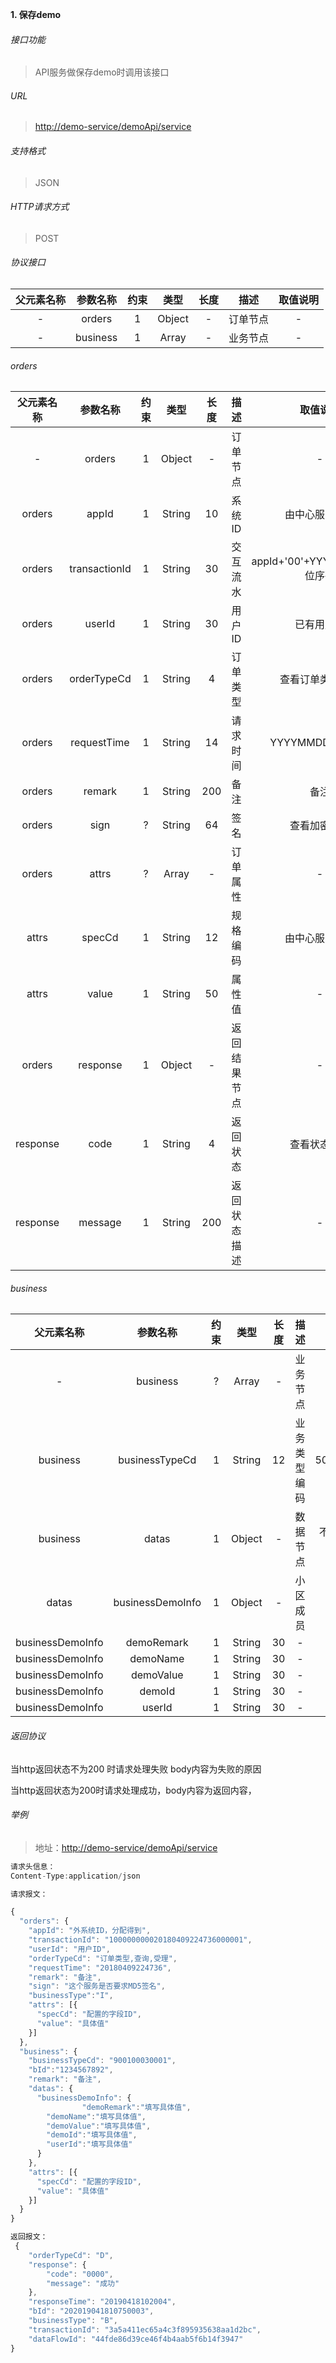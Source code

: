 

**1\. 保存demo**
###### 接口功能
> API服务做保存demo时调用该接口

###### URL
> [http://demo-service/demoApi/service](http://demo-service/demoApi/service)

###### 支持格式
> JSON

###### HTTP请求方式
> POST

###### 协议接口
|父元素名称|参数名称|约束|类型|长度|描述|取值说明|
| :-: | :-: | :-: | :-: | :-: | :-: | :-:|
|-|orders|1|Object|-|订单节点|-|
|-|business|1|Array|-|业务节点|-|

###### orders
|父元素名称|参数名称|约束|类型|长度|描述|取值说明|
| :-: | :-: | :-: | :-: | :-: | :-: | :-: |
|-|orders|1|Object|-|订单节点|-|
|orders|appId|1|String|10|系统ID|由中心服务提供|
|orders|transactionId|1|String|30|交互流水|appId+'00'+YYYYMMDD+10位序列|
|orders|userId|1|String|30|用户ID|已有用户ID|
|orders|orderTypeCd|1|String|4|订单类型|查看订单类型说明|
|orders|requestTime|1|String|14|请求时间|YYYYMMDDhhmmss|
|orders|remark|1|String|200|备注|备注|
|orders|sign|?|String|64|签名|查看加密说明|
|orders|attrs|?|Array|-|订单属性|-|
|attrs|specCd|1|String|12|规格编码|由中心服务提供|
|attrs|value|1|String|50|属性值|-|
|orders|response|1|Object|-|返回结果节点|-|
|response|code|1|String|4|返回状态|查看状态说明|
|response|message|1|String|200|返回状态描述|-|

###### business
|父元素名称|参数名称|约束|类型|长度|描述|取值说明|
| :-: | :-: | :-: | :-: | :-: | :-: | :-: |
|-|business|?|Array|-|业务节点|-|
|business|businessTypeCd|1|String|12|业务类型编码|500100030002|
|business|datas|1|Object|-|数据节点|不同的服务下的节点不一样|
|datas|businessDemoInfo|1|Object|-|小区成员|小区成员|
|businessDemoInfo|demoRemark|1|String|30|-|-|
|businessDemoInfo|demoName|1|String|30|-|-|
|businessDemoInfo|demoValue|1|String|30|-|-|
|businessDemoInfo|demoId|1|String|30|-|-|
|businessDemoInfo|userId|1|String|30|-|-|


###### 返回协议

当http返回状态不为200 时请求处理失败 body内容为失败的原因

当http返回状态为200时请求处理成功，body内容为返回内容，





###### 举例
> 地址：[http://demo-service/demoApi/service](http://demo-service/demoApi/service)

``` javascript
请求头信息：
Content-Type:application/json

请求报文：

{
  "orders": {
    "appId": "外系统ID，分配得到",
    "transactionId": "100000000020180409224736000001",
    "userId": "用户ID",
    "orderTypeCd": "订单类型,查询,受理",
    "requestTime": "20180409224736",
    "remark": "备注",
    "sign": "这个服务是否要求MD5签名",
    "businessType":"I",
    "attrs": [{
      "specCd": "配置的字段ID",
      "value": "具体值"
    }]
  },
  "business": {
    "businessTypeCd": "900100030001",
    "bId":"1234567892",
    "remark": "备注",
    "datas": {
      "businessDemoInfo": {
                "demoRemark":"填写具体值",
        "demoName":"填写具体值",
        "demoValue":"填写具体值",
        "demoId":"填写具体值",
        "userId":"填写具体值"
      }
    },
    "attrs": [{
      "specCd": "配置的字段ID",
      "value": "具体值"
    }]
  }
}

返回报文：
 {
	"orderTypeCd": "D",
	"response": {
		"code": "0000",
		"message": "成功"
	},
	"responseTime": "20190418102004",
	"bId": "202019041810750003",
	"businessType": "B",
	"transactionId": "3a5a411ec65a4c3f895935638aa1d2bc",
	"dataFlowId": "44fde86d39ce46f4b4aab5f6b14f3947"
}

```
